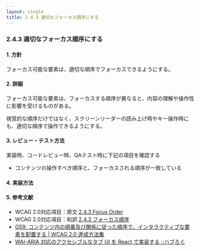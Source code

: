 ```yaml
---
layout: single
title: 2.4.3 適切なフォーカス順序にする
---
```


### 2.4.3 適切なフォーカス順序にする

#### 1. 方針

フォーカス可能な要素は、適切な順序でフォーカスできるようにする。


#### 2. 詳細

フォーカス可能な要素は、フォーカスする順序が異なると、内容の理解や操作性に影響を受けるものがある。

視覚的な順序だけではなく、スクリーンリーダーの読み上げ時やキー操作時にも、適切な順序で操作できるようにする。


#### 3. レビュー・テスト方法

実装時、コードレビュー時、QAテスト時に下記の項目を確認する
- コンテンツの操作すべき順序と、フォーカスされる順序が一致している

#### 4. 実装方法

#### 5. 参考文献

- WCAG 2.0対応項目：原文 [2.4.3 Focus Order](https://www.w3.org/TR/2008/REC-WCAG20-20081211/#navigation-mechanisms)
- WCAG 2.0対応項目：和訳 [2.4.3 フォーカス順序](https://waic.jp/docs/WCAG20/Overview.html#navigation-mechanisms)
- [G59: コンテンツ内の順番及び関係に従った順序で、インタラクティブな要素を配置する | WCAG 2.0 達成方法集](https://waic.jp/docs/WCAG-TECHS/G59.html)
- [WAI-ARIA 対応のアクセシブルなタブ UI を React で実装する ::ハブろぐ](https://havelog.ayumusato.com/develop/a11y/e678-accessible_tabs_with_react.html)
